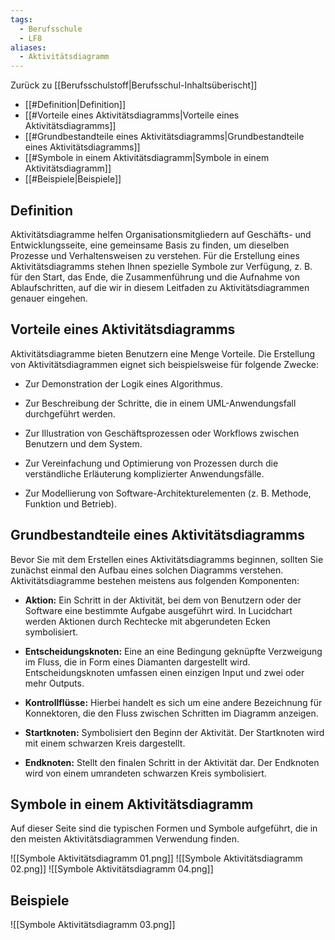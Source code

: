 ```yaml
---
tags:
  - Berufsschule
  - LF8
aliases:
  - Aktivitätsdiagramm
---
```

Zurück zu [[Berufsschulstoff|Berufsschul-Inhaltsüberischt]]

- [[#Definition|Definition]]
- [[#Vorteile eines Aktivitätsdiagramms|Vorteile eines Aktivitätsdiagramms]]
- [[#Grundbestandteile eines Aktivitätsdiagramms|Grundbestandteile eines Aktivitätsdiagramms]]
- [[#Symbole in einem Aktivitätsdiagramm|Symbole in einem Aktivitätsdiagramm]]
- [[#Beispiele|Beispiele]]

## Definition

Aktivitätsdiagramme helfen Organisationsmitgliedern auf Geschäfts- und Entwicklungsseite, eine gemeinsame Basis zu finden, um dieselben Prozesse und Verhaltensweisen zu verstehen. Für die Erstellung eines Aktivitätsdiagramms stehen Ihnen spezielle Symbole zur Verfügung, z. B. für den Start, das Ende, die Zusammenführung und die Aufnahme von Ablaufschritten, auf die wir in diesem Leitfaden zu Aktivitätsdiagrammen genauer eingehen.

## Vorteile eines Aktivitätsdiagramms

Aktivitätsdiagramme bieten Benutzern eine Menge Vorteile. Die Erstellung von Aktivitätsdiagrammen eignet sich beispielsweise für folgende Zwecke:

- Zur Demonstration der Logik eines Algorithmus.
    
- Zur Beschreibung der Schritte, die in einem UML-Anwendungsfall durchgeführt werden.
    
- Zur Illustration von Geschäftsprozessen oder Workflows zwischen Benutzern und dem System.
    
- Zur Vereinfachung und Optimierung von Prozessen durch die verständliche Erläuterung komplizierter Anwendungsfälle.
    
- Zur Modellierung von Software-Architekturelementen (z. B. Methode, Funktion und Betrieb).
    

## Grundbestandteile eines Aktivitätsdiagramms

Bevor Sie mit dem Erstellen eines Aktivitätsdiagramms beginnen, sollten Sie zunächst einmal den Aufbau eines solchen Diagramms verstehen. Aktivitätsdiagramme bestehen meistens aus folgenden Komponenten:

- **Aktion:** Ein Schritt in der Aktivität, bei dem von Benutzern oder der Software eine bestimmte Aufgabe ausgeführt wird. In Lucidchart werden Aktionen durch Rechtecke mit abgerundeten Ecken symbolisiert.
    
- **Entscheidungsknoten:** Eine an eine Bedingung geknüpfte Verzweigung im Fluss, die in Form eines Diamanten dargestellt wird. Entscheidungsknoten umfassen einen einzigen Input und zwei oder mehr Outputs.
    
- **Kontrollflüsse:** Hierbei handelt es sich um eine andere Bezeichnung für Konnektoren, die den Fluss zwischen Schritten im Diagramm anzeigen.
    
- **Startknoten:** Symbolisiert den Beginn der Aktivität. Der Startknoten wird mit einem schwarzen Kreis dargestellt.
    
- **Endknoten:** Stellt den finalen Schritt in der Aktivität dar. Der Endknoten wird von einem umrandeten schwarzen Kreis symbolisiert.

## Symbole in einem Aktivitätsdiagramm

Auf dieser Seite sind die typischen Formen und Symbole aufgeführt, die in den meisten Aktivitätsdiagrammen Verwendung finden.

![[Symbole Aktivitätsdiagramm 01.png]]
![[Symbole Aktivitätsdiagramm 02.png]]
![[Symbole Aktivitätsdiagramm 04.png]]

## Beispiele

![[Symbole Aktivitätsdiagramm 03.png]]